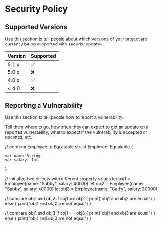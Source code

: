 # Security Policy

## Supported Versions

Use this section to tell people about which versions of your project are
currently being supported with security updates.

| Version | Supported          |
| ------- | ------------------ |
| 5.1.x   | :white_check_mark: |
| 5.0.x   | :x:                |
| 4.0.x   | :white_check_mark: |
| < 4.0   | :x:                |

## Reporting a Vulnerability

Use this section to tell people how to report a vulnerability.

Tell them where to go, how often they can expect to get an update on a
reported vulnerability, what to expect if the vulnerability is accepted or
declined, etc.


// conform Employee to Equatable
struct Employee: Equatable {
    
    var name: String
    var salary: Int
}

// initialize two objects with different property values 
let obj1 = Employee(name: "Sabby", salary: 40000)
let obj2 = Employee(name: "Sabby", salary: 40000)
let obj3 = Employee(name: "Cathy", salary: 30000)

// compare obj1 and obj2
if obj1 == obj2 {
    print("obj1 and obj2 are equal")
}
else {
    print("obj1 and obj2 are not equal")
}

// compare obj1 and obj3
if obj1 == obj3 {
    print("obj1 and obj3 are equal")
}
else {
    print("obj1 and obj3 are not equal")
}
